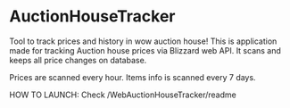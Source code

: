 # AuctionHouseTracker
Tool to track prices and history in wow auction house! This is application made for tracking Auction house prices via Blizzard web API. It scans and keeps all price changes on database.

Prices are scanned every hour. Items info is scanned every 7 days.

HOW TO LAUNCH:
Check /WebAuctionHouseTracker/readme
